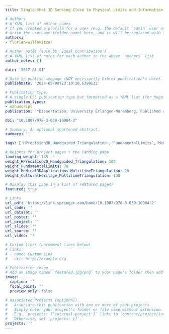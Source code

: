```yaml
---
title: Single-Shot 3D Sensing Close to Physical Limits and Information Limits

# Authors
# A YAML list of author names
# If you created a profile for a user (e.g. the default `admin` user at `content/authors/admin/`), 
# write the username (folder name) here, and it will be replaced with their full name and linked to their profile.
authors:
- florian-willomitzer

# Author notes (such as 'Equal Contribution')
# A YAML list of notes for each author in the above `authors` list
author_notes: []

date: '2017-01-01'

# Date to publish webpage (NOT necessarily Bibtex publication's date).
publishDate: '2024-05-08T23:10:28.639913Z'

# Publication type.
# A single CSL publication type but formatted as a YAML list (for Hugo requirements).
publication_types:
- manuscript
publication: '*Dissertation, University Erlangen-Nuremberg, Published as book in the series “Springer Theses” in 2019*'

doi: "10.1007/978-3-030-10904-2"

# Summary. An optional shortened abstract.
summary: ''

tags: ['HPrecision3D_Handguided_Triangulation','FundamentalLimits','Medical3DApplications_MultiLineTriangulation','CulturalHeritage_MultilineTriangulation']

# Weights for project pages + the landing page
landing_weight: 145
weight_HPrecision3D_Handguided_Triangulation: 100
weight_FundamentalLimits: 70
weight_Medical3DApplications_MultiLineTriangulation: 20
weight_CulturalHeritage_MultilineTriangulation: 100

# Display this page in a list of Featured pages?
featured: true

# Links
url_pdf: 'https://link.springer.com/book/10.1007/978-3-030-10904-2'
url_code: ''
url_dataset: ''
url_poster: ''
url_project: ''
url_slides: ''
url_source: ''
url_video: ''

# Custom links (uncomment lines below)
# links:
# - name: Custom Link
#   url: http://example.org

# Publication image
# Add an image named `featured.jpg/png` to your page's folder then add a caption below.
image:
  caption: ''
  focal_point: ''
  preview_only: false

# Associated Projects (optional).
#   Associate this publication with one or more of your projects.
#   Simply enter your project's folder or file name without extension.
#   E.g. `projects: ['internal-project']` links to `content/project/internal-project/index.md`.
#   Otherwise, set `projects: []`.
projects: ''
---
```


